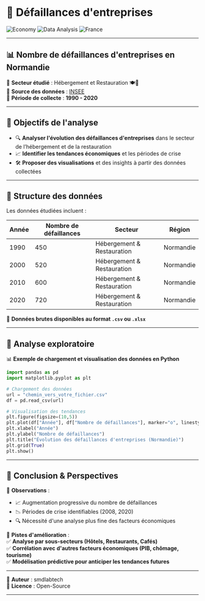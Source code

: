 # 🏢 Défaillances d'entreprises  
![Economy](https://img.shields.io/badge/Economie-Business_Failures-red?style=flat&logo=bar-chart)
![Data Analysis](https://img.shields.io/badge/Data_Analysis-Statistics-blue?style=flat&logo=python) 
![France](https://img.shields.io/badge/Region-Normandie-blue?style=flat&logo=flag)

---

## 📊 Nombre de défaillances d'entreprises en Normandie  
📌 **Secteur étudié** : Hébergement et Restauration 🍽️🏨  
📌 **Source des données** : [INSEE](https://www.insee.fr/fr/accueil)  
📌 **Période de collecte** : **1990 - 2020**  

---

## 🎯 Objectifs de l'analyse  

- 🔍 **Analyser l'évolution des défaillances d'entreprises** dans le secteur de l’hébergement et de la restauration  
- 📈 **Identifier les tendances économiques** et les périodes de crise  
- 🛠️ **Proposer des visualisations** et des insights à partir des données collectées  

---

## 📂 Structure des données  

Les données étudiées incluent :  

| Année | Nombre de défaillances | Secteur | Région |
|--------|-----------------------|----------|---------|
| 1990  | 450  | Hébergement & Restauration | Normandie |
| 2000  | 520  | Hébergement & Restauration | Normandie |
| 2010  | 600  | Hébergement & Restauration | Normandie |
| 2020  | 720  | Hébergement & Restauration | Normandie |

📌 **Données brutes disponibles au format `.csv` ou `.xlsx`**  

---

## 🔬 Analyse exploratoire  

📊 **Exemple de chargement et visualisation des données en Python**  

```python
import pandas as pd
import matplotlib.pyplot as plt

# Chargement des données
url = "chemin_vers_votre_fichier.csv"
df = pd.read_csv(url)

# Visualisation des tendances
plt.figure(figsize=(10,5))
plt.plot(df["Année"], df["Nombre de défaillances"], marker="o", linestyle="-", color="red")
plt.xlabel("Année")
plt.ylabel("Nombre de défaillances")
plt.title("Évolution des défaillances d'entreprises (Normandie)")
plt.grid(True)
plt.show()
```

---

## 📢 Conclusion & Perspectives  

📌 **Observations** :  
- 📈 Augmentation progressive du nombre de défaillances  
- 📉 Périodes de crise identifiables (2008, 2020)  
- 🔍 Nécessité d'une analyse plus fine des facteurs économiques  

📌 **Pistes d'amélioration** :  
✅ **Analyse par sous-secteurs (Hôtels, Restaurants, Cafés)**  
✅ **Corrélation avec d'autres facteurs économiques (PIB, chômage, tourisme)**  
✅ **Modélisation prédictive pour anticiper les tendances futures**  

---

📌 **Auteur** : smdlabtech  
📜 **Licence** : Open-Source  

---
